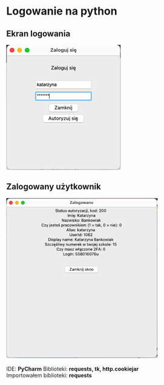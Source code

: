 # Logowanie na python

## Ekran logowania
<img src="images/logowanie.png">

## Zalogowany użytkownik
<img src="images/zalogowano.png" width="400px">
<br>
<br>
IDE: <b>PyCharm</b>
Biblioteki: <b>requests, tk, http.cookiejar</b> <br>
Importowałem biblioteki: <b>requests</b>
